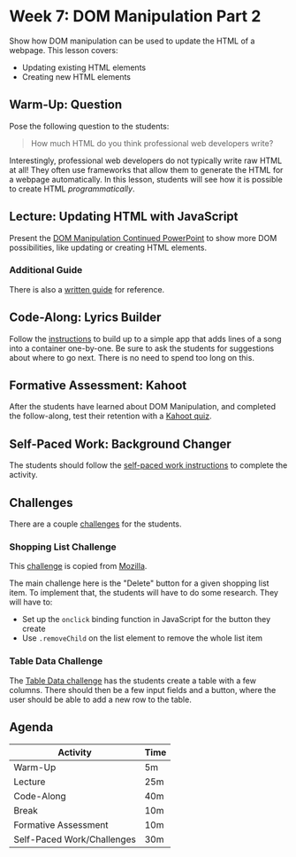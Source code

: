 # Week 7: DOM Manipulation Part 2
Show how DOM manipulation can be used to update the HTML of a webpage. This lesson covers:

- Updating existing HTML elements
- Creating new HTML elements

## Warm-Up: Question
Pose the following question to the students:

>How much HTML do you think professional web developers write?

Interestingly, professional web developers do not typically write raw HTML at all! They often use frameworks that allow them to generate the HTML for a webpage automatically. In this lesson, students will see how it is possible to create HTML _programmatically_.

## Lecture: Updating HTML with JavaScript
Present the [DOM Manipulation Continued PowerPoint](DomManipulationContinued.pptx) to show more DOM possibilities, like updating or creating HTML elements.

### Additional Guide
There is also a [written guide](DomManipulationUpdateHtml.md) for reference.

## Code-Along: Lyrics Builder
Follow the [instructions](LyricsCodeAlong.md) to build up to a simple app that adds lines of a song into a container one-by-one. Be sure to ask the students for suggestions about where to go next. There is no need to spend too long on this.

## Formative Assessment: Kahoot
After the students have learned about DOM Manipulation, and completed the follow-along, test their retention with a [Kahoot quiz](https://create.kahoot.it/details/7bc99cd7-493b-4353-ac53-111b2a0488b3).

## Self-Paced Work: Background Changer
The students should follow the [self-paced work instructions](SelfPacedWork.md) to complete the activity.

## Challenges
There are a couple [challenges](Challenges/) for the students.

### Shopping List Challenge
This [challenge](Challenges/ShoppingListChallenge.md) is copied from [Mozilla](https://developer.mozilla.org/en-US/docs/Learn/JavaScript/Client-side_web_APIs/Manipulating_documents#Active_learning_A_dynamic_shopping_list).

The main challenge here is the "Delete" button for a given shopping list item. To implement that, the students will have to do some research. They will have to:

- Set up the `onclick` binding function in JavaScript for the button they create
- Use `.removeChild` on the list element to remove the whole list item

### Table Data Challenge
The [Table Data challenge](Challenges/TableDataChallenge.md) has the students create a table with a few columns. There should then be a few input fields and a button, where the user should be able to add a new row to the table.

## Agenda

| Activity | Time |
|-|-|
| Warm-Up | 5m |
| Lecture | 25m |
| Code-Along | 40m |
| Break | 10m |
| Formative Assessment | 10m |
| Self-Paced Work/Challenges | 30m |
